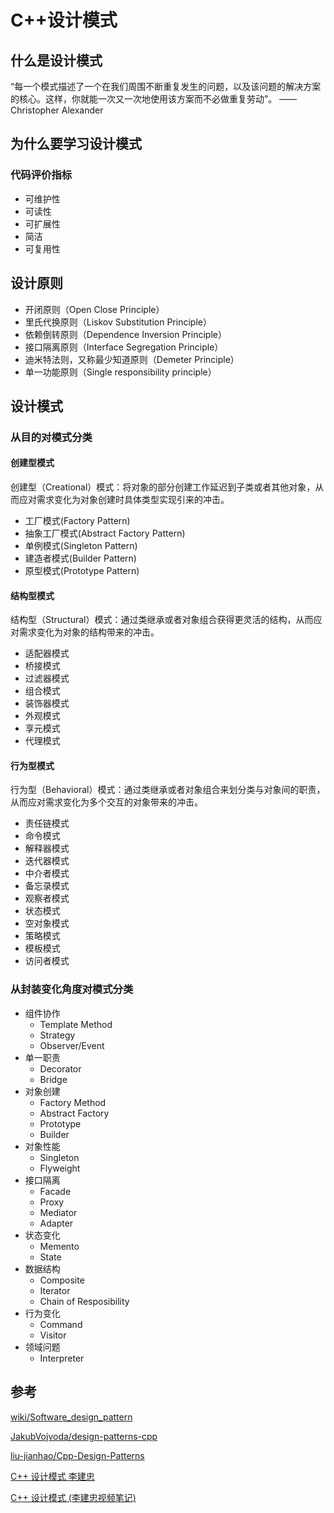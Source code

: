# C++设计模式

## 什么是设计模式
“每一个模式描述了一个在我们周围不断重复发生的问题，以及该问题的解决方案的核心。这样，你就能一次又一次地使用该方案而不必做重复劳动”。 ——Christopher Alexander

## 为什么要学习设计模式

### 代码评价指标
- 可维护性
- 可读性
- 可扩展性
- 简洁
- 可复用性


## 设计原则
- 开闭原则（Open Close Principle）
- 里氏代换原则（Liskov Substitution Principle）
- 依赖倒转原则（Dependence Inversion Principle）
- 接口隔离原则（Interface Segregation Principle）
- 迪米特法则，又称最少知道原则（Demeter Principle）
- 单一功能原则（Single responsibility principle）

## 设计模式

### 从目的对模式分类

#### 创建型模式
创建型（Creational）模式：将对象的部分创建工作延迟到子类或者其他对象，从而应对需求变化为对象创建时具体类型实现引来的冲击。

- 工厂模式(Factory Pattern)
- 抽象工厂模式(Abstract Factory Pattern)
- 单例模式(Singleton Pattern)
- 建造者模式(Builder Pattern)
- 原型模式(Prototype Pattern)

#### 结构型模式
结构型（Structural）模式：通过类继承或者对象组合获得更灵活的结构，从而应对需求变化为对象的结构带来的冲击。

- 适配器模式
- 桥接模式
- 过滤器模式
- 组合模式
- 装饰器模式
- 外观模式
- 享元模式
- 代理模式

#### 行为型模式
行为型（Behavioral）模式：通过类继承或者对象组合来划分类与对象间的职责，从而应对需求变化为多个交互的对象带来的冲击。

- 责任链模式
- 命令模式
- 解释器模式
- 迭代器模式
- 中介者模式
- 备忘录模式
- 观察者模式
- 状态模式
- 空对象模式
- 策略模式
- 模板模式
- 访问者模式

### 从封装变化角度对模式分类

- 组件协作
  - Template Method
  - Strategy
  - Observer/Event
- 单一职责
  - Decorator
  - Bridge
- 对象创建
  - Factory Method
  - Abstract Factory
  - Prototype
  - Builder
- 对象性能
  - Singleton
  - Flyweight
- 接口隔离
  - Facade
  - Proxy
  - Mediator
  - Adapter
- 状态变化
  - Memento
  - State
- 数据结构
  - Composite
  - Iterator
  - Chain of Resposibility
- 行为变化
  - Command
  - Visitor
- 领域问题
  - Interpreter


## 参考

[wiki/Software_design_pattern](https://en.wikipedia.org/wiki/Software_design_pattern)

[JakubVojvoda/design-patterns-cpp](https://github.com/JakubVojvoda/design-patterns-cpp)

[liu-jianhao/Cpp-Design-Patterns](https://github.com/liu-jianhao/Cpp-Design-Patterns)

[C++ 设计模式 李建忠](https://www.youtube.com/playlist?list=PLE0JTxLz7jTR2e8nAyV9vPIqH5NNxlI3N)

[C++ 设计模式 (李建忠视频笔记)](https://miaopei.github.io/2016/07/16/Program-C/C++%E8%AE%BE%E8%AE%A1%E6%A8%A1%E5%BC%8F%E6%9D%8E%E5%BB%BA%E5%BF%A0%E7%AC%94%E8%AE%B0/)

